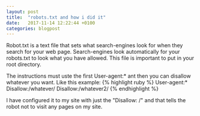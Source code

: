 ```yaml
---
layout: post
title:  "robots.txt and how i did it"
date:   2017-11-14 12:22:44 +0100
categories: blogpost
---
```

Robot.txt is a text file that sets what search-engines look for when they search for your web page. Search-engines look automatically for your robots.txt to look what you have allowed.
This file is important to put in your root directory.

The instructions must uste the first User-agent:* ant then you can disallow whatever you want. Like this example:
{% highlight ruby %}
User-agent:*
Disallow:/whatever/
Disallow:/whatever2/
{% endhighlight %}

I have configured it to my site with just the "Disallow: /" and that tells the robot not to visit any pages on my site.

